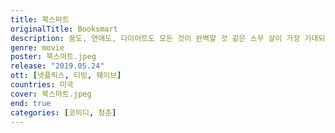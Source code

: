 ```yaml
---
title: 북스마트
originalTitle: Booksmart
description: 꿈도, 연애도, 다이어트도 모든 것이 완벽할 것 같은 스무 살이 가장 기대되는 나이 열아홉♥. 아이비리그에 합격한 ‘에이미’와 ‘몰리’는 대학과 스펙이 인생의 전부라 믿는 파워 범생이. 춤은 글로, 파티는 책으로 배운 두 사람은 고3의 마지막 졸업 파티에서 잊을 수 없는 레전드 핵인싸가 되기 위해 사상 초유의 일탈을 계획하는데… ‘지금 이 순간 아니면 절대 할 수 없어’ 이 구역을 뒤.집.어.놓.으.셨.다!
genre: movie
poster: 북스마트.jpeg
release: "2019.05.24"
ott: [넷플릭스, 티빙, 웨이브]
countries: 미국
cover: 북스마트.jpeg
end: true
categories: [코미디, 청춘]
---
```

